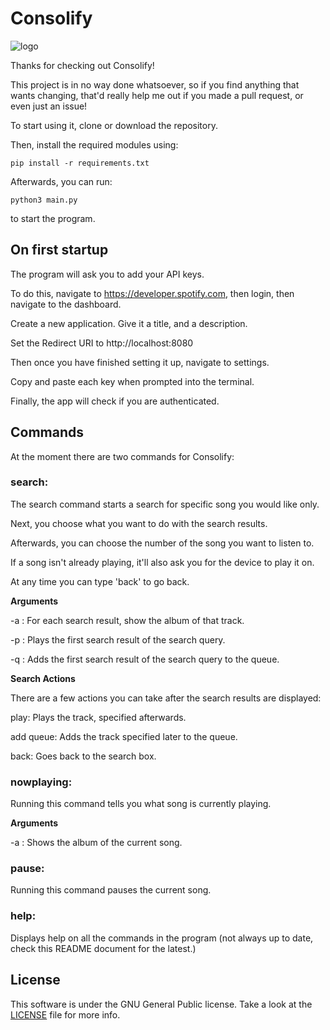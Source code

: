 # Consolify

![logo](https://github.com/funkycharlie/Consolify/assets/152520435/0d35499d-4def-418d-8aaa-139aebcbf6b8)


Thanks for checking out Consolify!

This project is in no way done whatsoever, so if you find anything that wants changing, that'd really help me out if you made a pull request, or even just an issue!

To start using it, clone or download the repository.

Then, install the required modules using:

`pip install -r requirements.txt`

Afterwards, you can run:

`python3 main.py`

to start the program.

## On first startup

The program will ask you to add your API keys.

To do this, navigate to https://developer.spotify.com, then login, then navigate to the dashboard.

Create a new application. Give it a title, and a description.

Set the Redirect URI to http://localhost:8080

Then once you have finished setting it up, navigate to settings.

Copy and paste each key when prompted into the terminal.

Finally, the app will check if you are authenticated.

## Commands

At the moment there are two commands for Consolify:

### search:

The search command starts a search for specific song you would like only.

Next, you choose what you want to do with the search results.

Afterwards, you can choose the number of the song you want to listen to.

If a song isn't already playing, it'll also ask you for the device to play it on.

At any time you can type 'back' to go back.

**Arguments**

-a : For each search result, show the album of that track.

-p : Plays the first search result of the search query.

-q : Adds the first search result of the search query to the queue.

**Search Actions**

There are a few actions you can take after the search results are displayed:

play: Plays the track, specified afterwards.

add queue: Adds the track specified later to the queue.

back: Goes back to the search box.

### nowplaying:

Running this command tells you what song is currently playing.

**Arguments**

-a : Shows the album of the current song.

### pause:

Running this command pauses the current song.

### help:

Displays help on all the commands in the program (not always up to date, check this README document for the latest.)

## License

This software is under the GNU General Public license. 
Take a look at the [LICENSE](LICENSE) file for more info.
